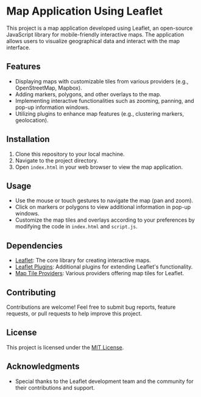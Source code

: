 # Map Application Using Leaflet

This project is a map application developed using Leaflet, an open-source JavaScript library for mobile-friendly interactive maps. The application allows users to visualize geographical data and interact with the map interface.

## Features

- Displaying maps with customizable tiles from various providers (e.g., OpenStreetMap, Mapbox).
- Adding markers, polygons, and other overlays to the map.
- Implementing interactive functionalities such as zooming, panning, and pop-up information windows.
- Utilizing plugins to enhance map features (e.g., clustering markers, geolocation).

## Installation

1. Clone this repository to your local machine.
2. Navigate to the project directory.
3. Open `index.html` in your web browser to view the map application.

## Usage

- Use the mouse or touch gestures to navigate the map (pan and zoom).
- Click on markers or polygons to view additional information in pop-up windows.
- Customize the map tiles and overlays according to your preferences by modifying the code in `index.html` and `script.js`.

## Dependencies

- [Leaflet](https://leafletjs.com/): The core library for creating interactive maps.
- [Leaflet Plugins](https://leafletjs.com/plugins.html): Additional plugins for extending Leaflet's functionality.
- [Map Tile Providers](https://leaflet-extras.github.io/leaflet-providers/preview/): Various providers offering map tiles for Leaflet.

## Contributing

Contributions are welcome! Feel free to submit bug reports, feature requests, or pull requests to help improve this project.

## License

This project is licensed under the [MIT License](LICENSE).

## Acknowledgments

- Special thanks to the Leaflet development team and the community for their contributions and support.
